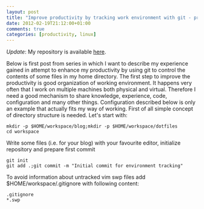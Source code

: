 ```yaml
---
layout: post
title: "Improve productivity by tracking work environment with git - preparation"
date: 2012-02-19T21:12:00+01:00
comments: true
categories: [productivity, linux]
---
```

_Update_: My repository is available 
[here](https://github.com/pietrushnic/workspace.git).

Below is first post from series in which I want to describe my experience gained 
in attempt to enhance my productivity by using git to control the contents of 
some files in my home directory. The first step to improve the productivity 
is good organization of working environment. It happens very often that I work 
on multiple machines both physical and virtual. Therefore I need a 
good mechanism to share knowledge, experience, code, configuration and many 
other things. Configuration described below is only an example that actually 
fits my way of working.  First of all simple concept of directory structure is 
needed. Let's start with:  
```
mkdir -p $HOME/workspace/blog;mkdir -p $HOME/workspace/dotfiles
cd workspace 
```

Write some files (i.e. for your blog) with your favourite editor, initialize 
repository and prepare first commit  
```
git init
git add .;git commit -m "Initial commit for environment tracking" 
```

To avoid information about untracked vim swp files add $HOME/workspace/.gitignore with following content:  
```
.gitignore
*.swp
```
